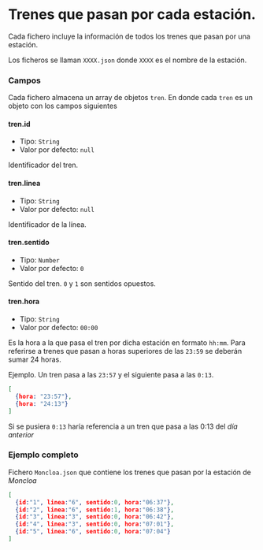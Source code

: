 # Trenes que pasan por cada estación.

Cada fichero incluye la información de todos los trenes que pasan por una estación.

Los ficheros se llaman `XXXX.json` donde `XXXX` es el nombre de la estación.

### Campos

Cada fichero almacena un array de objetos `tren`. En donde cada `tren` es un objeto con los campos siguientes


#### tren.id

- Tipo: `String`
- Valor por defecto: `null`

Identificador del tren.


#### tren.linea

- Tipo: `String`
- Valor por defecto: `null`

Identificador de la línea.


#### tren.sentido

- Tipo: `Number`
- Valor por defecto: `0`

Sentido del tren. `0` y `1` son sentidos opuestos.


#### tren.hora

- Tipo: `String`
- Valor por defecto: `00:00`

Es la hora a la que pasa el tren por dicha estación en formato `hh:mm`. Para referirse a trenes que pasan a horas superiores de las `23:59` se deberán sumar 24 horas.

Ejemplo. Un tren pasa a las `23:57` y el siguiente pasa a las `0:13`.

```JSON
[
  {hora: "23:57"},
  {hora: "24:13"}
]
```

Si se pusiera `0:13` haría referencia a un tren que pasa a las 0:13 del *día anterior*


### Ejemplo completo

Fichero `Moncloa.json` que contiene los trenes que pasan por la estación de *Moncloa*

```JSON
[
  {id:"1", linea:"6", sentido:0, hora:"06:37"},
  {id:"2", linea:"6", sentido:1, hora:"06:38"},
  {id:"3", linea:"3", sentido:0, hora:"06:42"},
  {id:"4", linea:"3", sentido:0, hora:"07:01"},
  {id:"5", linea:"6", sentido:0, hora:"07:04"}
]
```